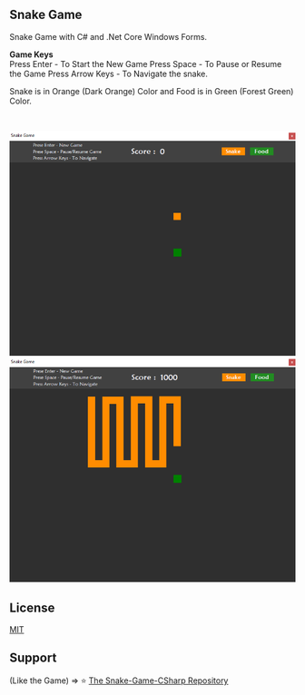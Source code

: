## Snake Game
Snake Game with C# and .Net Core Windows Forms.

**Game Keys**<br />
Press Enter - To Start the New Game
Press Space - To Pause or Resume the Game
Press Arrow Keys - To Navigate the snake.

Snake is in Orange (Dark Orange) Color and Food is in Green (Forest Green) Color.

<br />

![Snake Game ScreenShot 1](src/images/snake-game-1.png)
![Snake Game ScreenShot 2](src/images/snake-game-2.png)
<br />

## License
[MIT](https://github.com/nayanbunny/Snake-Game-CSharp/blob/main/LICENSE)

## Support
(Like the Game) => :star: [The Snake-Game-CSharp Repository](https://github.com/nayanbunny/Snake-Game-CSharp)